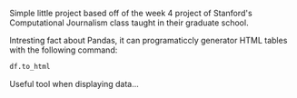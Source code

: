 Simple little project based off of the week 4 project of Stanford's Computational Journalism class taught in their graduate school.

Intresting fact about Pandas, it can programaticcly generator HTML tables with the following command:
```python
df.to_html
```
Useful tool when displaying data...

